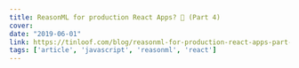 ```yaml
---
title: ReasonML for production React Apps? 🤔 (Part 4)
cover:
date: "2019-06-01"
link: https://tinloof.com/blog/reasonml-for-production-react-apps-part-4/
tags: ['article', 'javascript', 'reasonml', 'react']
---
```

